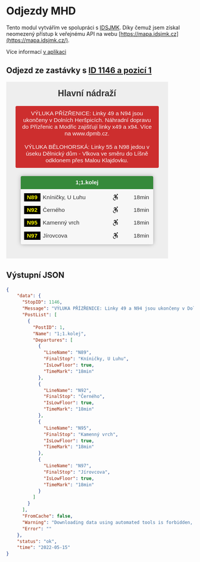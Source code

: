 # Odjezdy MHD

Tento modul vytvářím ve spolupráci s&nbsp;[IDSJMK](https://idsjmk.cz/). Díky čemuž jsem získal neomezený přístup k&nbsp;veřejnému API na webu [https://mapa.idsjmk.cz](https://mapa.idsjmk.cz/).

Více informací [v&nbsp;aplikaci](../aplikace/mhd.md)


## Odjezd ze zastávky s&nbsp;[ID 1146 a&nbsp;pozicí 1](https://mapa.idsjmk.cz/api/Departures?stopid=1146&postid=1)

![](../media/aplikace/mhd-web.png)

## Výstupní JSON

```json
{
    "data": {
      "StopID": 1146,
      "Message": "VÝLUKA PŘÍZŘENICE: Linky 49 a N94 jsou ukončeny v Dolních Heršpicích. Náhradní dopravu do Přízřenic a Modřic zajišťují linky x49 a x94. Více na www.dpmb.cz.\n\nVÝLUKA BĚLOHORSKÁ: Linky 55 a N98 jedou v úseku Dělnický dům - Vlkova ve směru do Líšně odklonem přes Malou Klajdovku.",
      "PostList": [
        {
          "PostID": 1,
          "Name": "1;1.kolej",
          "Departures": [
            {
              "LineName": "N89",
              "FinalStop": "Kníničky, U Luhu",
              "IsLowFloor": true,
              "TimeMark": "18min"
            },
            {
              "LineName": "N92",
              "FinalStop": "Černého",
              "IsLowFloor": true,
              "TimeMark": "18min"
            },
            {
              "LineName": "N95",
              "FinalStop": "Kamenný vrch",
              "IsLowFloor": true,
              "TimeMark": "18min"
            },
            {
              "LineName": "N97",
              "FinalStop": "Jírovcova",
              "IsLowFloor": true,
              "TimeMark": "18min"
            }
          ]
        }
      ],
      "FromCache": false,
      "Warning": "Downloading data using automated tools is forbidden, for API access contact Kordis JMK. Automatizované stahování dat není povolené, pro přístup k API kontaktujte Kordis JMK.",
      "Error": ""
    },
    "status": "ok",
    "time": "2022-05-15"
}
```